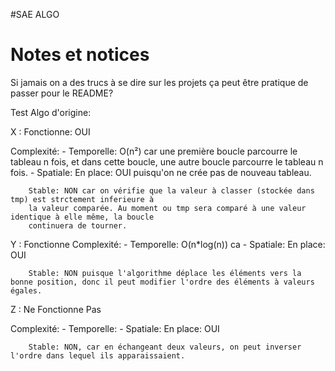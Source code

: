 #SAE ALGO

# Notes et notices
Si jamais on a des trucs à se dire sur les projets ça peut être pratique de passer pour le README? 

Test Algo d'origine:

X : Fonctionne: OUI

Complexité: 
    - Temporelle: O(n²) car une première boucle parcourre le tableau n fois, et dans cette boucle, une autre boucle parcourre le tableau n fois. 
    - Spatiale:
        En place: OUI puisqu'on ne crée pas de nouveau tableau.

        Stable: NON car on vérifie que la valeur à classer (stockée dans tmp) est strctement inferieure à
        la valeur comparée. Au moment ou tmp sera comparé à une valeur identique à elle même, la boucle 
        continuera de tourner.


Y : Fonctionne
Complexité: 
    - Temporelle: O(n*log(n)) ca
    - Spatiale:
        En place: OUI

        Stable: NON puisque l'algorithme déplace les éléments vers la bonne position, donc il peut modifier l'ordre des éléments à valeurs égales.


Z : Ne Fonctionne Pas

Complexité: 
    - Temporelle:
    - Spatiale:
        En place: OUI

        Stable: NON, car en échangeant deux valeurs, on peut inverser l'ordre dans lequel ils apparaissaient. 
